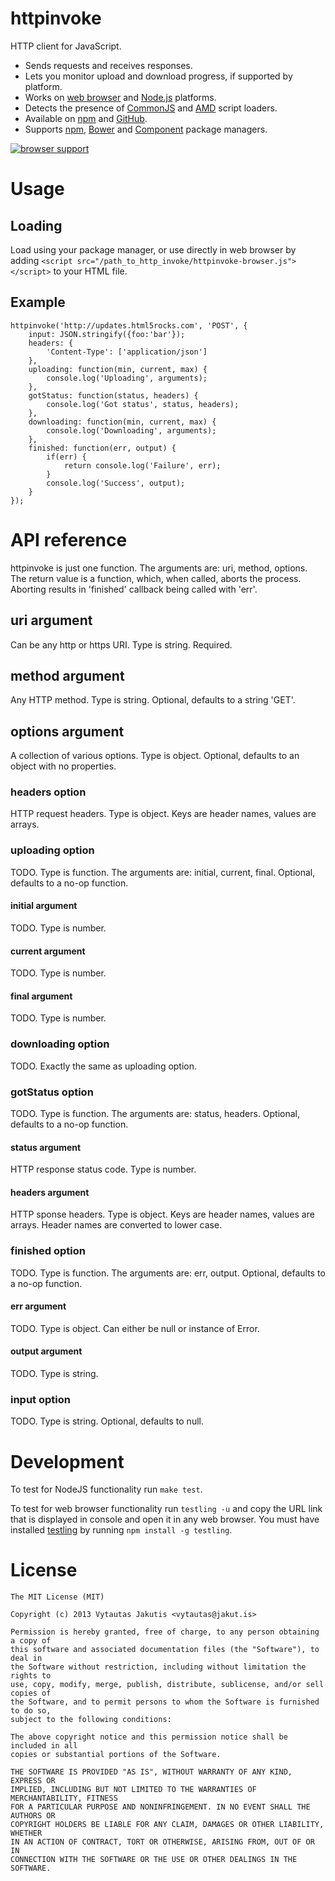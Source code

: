 # httpinvoke

HTTP client for JavaScript.

* Sends requests and receives responses.
* Lets you monitor upload and download progress, if supported by platform.
* Works on [web browser](http://en.wikipedia.org/wiki/Internet_Explorer_5) and [Node.js](http://nodejs.org) platforms.
* Detects the presence of [CommonJS](http://www.commonjs.org/) and [AMD](https://www.google.com/search?q=advanced+module+definition) script loaders.
* Available on [npm](https://npmjs.org/package/httpinvoke) and [GitHub](https://github.com/jakutis/httpinvoke).
* Supports [npm](https://npmjs.org/), [Bower](http://bower.io/) and [Component](http://component.io/) package managers.

[![browser support](http://ci.testling.com/jakutis/httpinvoke.png)](http://ci.testling.com/jakutis/httpinvoke)

# Usage

## Loading

Load using your package manager, or use directly in web browser by adding `<script src="/path_to_http_invoke/httpinvoke-browser.js"></script>` to your HTML file.

## Example

    httpinvoke('http://updates.html5rocks.com', 'POST', {
        input: JSON.stringify({foo:'bar'});
        headers: {
            'Content-Type': ['application/json']
        },
        uploading: function(min, current, max) {
            console.log('Uploading', arguments);
        },
        gotStatus: function(status, headers) {
            console.log('Got status', status, headers);
        },
        downloading: function(min, current, max) {
            console.log('Downloading', arguments);
        },
        finished: function(err, output) {
            if(err) {
                return console.log('Failure', err);
            }
            console.log('Success', output);
        }
    });

# API reference

httpinvoke is just one function.
The arguments are: uri, method, options.
The return value is a function, which, when called, aborts the process.
Aborting results in 'finished' callback being called with 'err'.

## uri argument

Can be any http or https URI.
Type is string.
Required.

## method argument

Any HTTP method.
Type is string.
Optional, defaults to a string 'GET'.

## options argument

A collection of various options.
Type is object.
Optional, defaults to an object with no properties.

### headers option

HTTP request headers.
Type is object.
Keys are header names, values are arrays.

### uploading option

TODO.
Type is function.
The arguments are: initial, current, final.
Optional, defaults to a no-op function.

#### initial argument

TODO.
Type is number.

#### current argument

TODO.
Type is number.

#### final argument

TODO.
Type is number.

### downloading option

TODO.
Exactly the same as uploading option.

### gotStatus option

TODO.
Type is function.
The arguments are: status, headers.
Optional, defaults to a no-op function.

#### status argument

HTTP response status code.
Type is number.

#### headers argument

HTTP sponse headers.
Type is object.
Keys are header names, values are arrays.
Header names are converted to lower case.

### finished option

TODO.
Type is function.
The arguments are: err, output.
Optional, defaults to a no-op function.

#### err argument

TODO.
Type is object.
Can either be null or instance of Error.

#### output argument

TODO.
Type is string.

### input option

TODO.
Type is string.
Optional, defaults to null.

# Development

To test for NodeJS functionality run `make test`.

To test for web browser functionality run `testling -u` and copy the URL link that is displayed in console and open it in any web browser.
You must have installed [testling](https://npmjs.org/package/testling) by running `npm install -g testling`.

# License

    The MIT License (MIT)

    Copyright (c) 2013 Vytautas Jakutis <vytautas@jakut.is>

    Permission is hereby granted, free of charge, to any person obtaining a copy of
    this software and associated documentation files (the "Software"), to deal in
    the Software without restriction, including without limitation the rights to
    use, copy, modify, merge, publish, distribute, sublicense, and/or sell copies of
    the Software, and to permit persons to whom the Software is furnished to do so,
    subject to the following conditions:

    The above copyright notice and this permission notice shall be included in all
    copies or substantial portions of the Software.

    THE SOFTWARE IS PROVIDED "AS IS", WITHOUT WARRANTY OF ANY KIND, EXPRESS OR
    IMPLIED, INCLUDING BUT NOT LIMITED TO THE WARRANTIES OF MERCHANTABILITY, FITNESS
    FOR A PARTICULAR PURPOSE AND NONINFRINGEMENT. IN NO EVENT SHALL THE AUTHORS OR
    COPYRIGHT HOLDERS BE LIABLE FOR ANY CLAIM, DAMAGES OR OTHER LIABILITY, WHETHER
    IN AN ACTION OF CONTRACT, TORT OR OTHERWISE, ARISING FROM, OUT OF OR IN
    CONNECTION WITH THE SOFTWARE OR THE USE OR OTHER DEALINGS IN THE SOFTWARE.
